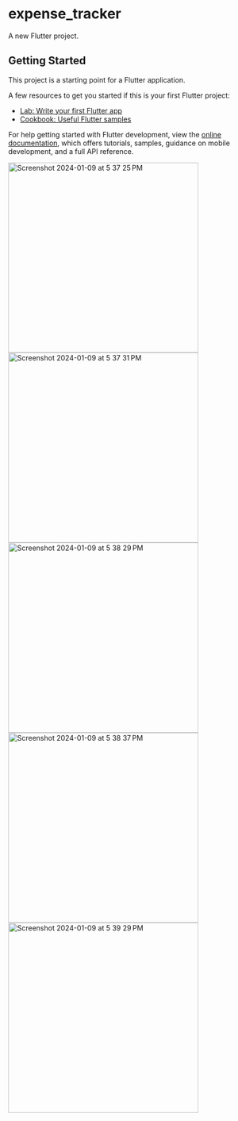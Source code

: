 # expense_tracker

A new Flutter project.

## Getting Started

This project is a starting point for a Flutter application.

A few resources to get you started if this is your first Flutter project:

- [Lab: Write your first Flutter app](https://docs.flutter.dev/get-started/codelab)
- [Cookbook: Useful Flutter samples](https://docs.flutter.dev/cookbook)

For help getting started with Flutter development, view the
[online documentation](https://docs.flutter.dev/), which offers tutorials,
samples, guidance on mobile development, and a full API reference.


<img width="383" alt="Screenshot 2024-01-09 at 5 37 25 PM" src="https://github.com/ShabnuSaman/expense_app_flutter/assets/143529541/c8bb9d74-6def-4b5f-b444-85808a4bb37b">
<img width="383" alt="Screenshot 2024-01-09 at 5 37 31 PM" src="https://github.com/ShabnuSaman/expense_app_flutter/assets/143529541/dfc7b328-eb64-4864-968e-6b9cf72f295b">
<img width="383" alt="Screenshot 2024-01-09 at 5 38 29 PM" src="https://github.com/ShabnuSaman/expense_app_flutter/assets/143529541/341d5a4a-9128-4ada-b3ad-f88fc072f29a">
<img width="383" alt="Screenshot 2024-01-09 at 5 38 37 PM" src="https://github.com/ShabnuSaman/expense_app_flutter/assets/143529541/331f899c-7b87-47b5-9329-9619a97fdb54">
<img width="383" alt="Screenshot 2024-01-09 at 5 39 29 PM" src="https://github.com/ShabnuSaman/expense_app_flutter/assets/143529541/29d4c7ee-ad53-43a6-a8eb-f792bf1938c4">

